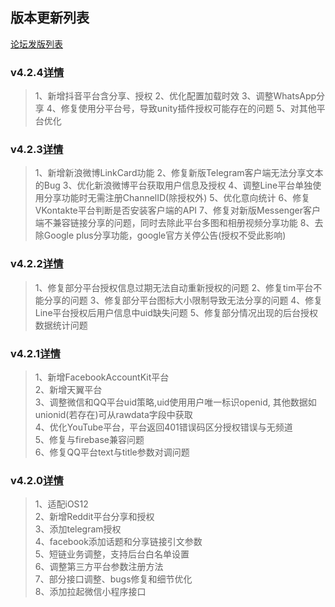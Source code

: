 ## 版本更新列表

[论坛发版列表](http://bbs.mob.com/forum.php?mod=forumdisplay&fid=2&filter=typeid&typeid=36)  

### v4.2.4[详情](http://bbs.mob.com/thread-26192-1-1.html)
>1、新增抖音平台含分享、授权
>2、优化配置加载时效
>3、调整WhatsApp分享
>4、修复使用分平台号，导致unity插件授权可能存在的问题
>5、对其他平台优化

### v4.2.3[详情](http://bbs.mob.com/thread-26127-1-1.html)
>1、新增新浪微博LinkCard功能
>2、修复新版Telegram客户端无法分享文本的Bug
>3、优化新浪微博平台获取用户信息及授权
>4、调整Line平台单独使用分享功能时无需注册ChannelID(除授权外)
>5、优化意向统计
>6、修复VKontakte平台判断是否安装客户端的API
>7、修复对新版Messenger客户端不兼容链接分享的问题，同时去除此平台多图和相册视频分享功能
>8、去除Google plus分享功能，google官方关停公告(授权不受此影响)

### v4.2.2[详情](http://bbs.mob.com/thread-26057-1-2.html)
>1、修复部分平台授权信息过期无法自动重新授权的问题
>2、修复tim平台不能分享的问题
>3、修复部分平台图标大小限制导致无法分享的问题
>4、修复Line平台授权后用户信息中uid缺失问题
>5、修复部分情况出现的后台授权数据统计问题

### v4.2.1[详情](http://bbs.mob.com/thread-25962-1-1.html)  
>1、新增FacebookAccountKit平台  
>2、新增天翼平台  
>3、调整微信和QQ平台uid策略,uid使用用户唯一标识openid, 其他数据如unionid(若存在)可从rawdata字段中获取  
>4、优化YouTube平台，平台返回401错误码区分授权错误与无频道  
>5、修复与firebase兼容问题  
>6、修复QQ平台text与title参数对调问题  
  

### v4.2.0[详情](http://bbs.mob.com/thread-25854-1-1.html)   
>1、适配iOS12  
>2、新增Reddit平台分享和授权  
>3、添加telegram授权  
>4、facebook添加话题和分享链接引文参数  
>5、短链业务调整，支持后台白名单设置  
>6、调整第三方平台参数注册方法  
>7、部分接口调整、bugs修复和细节优化  
>8、添加拉起微信小程序接口  

  

